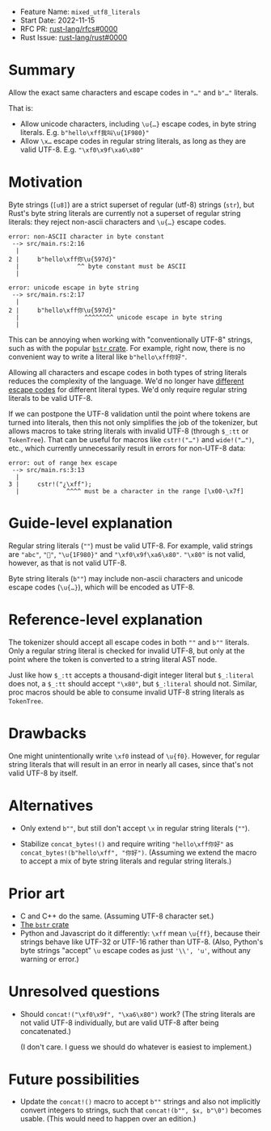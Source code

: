 - Feature Name: `mixed_utf8_literals`
- Start Date: 2022-11-15
- RFC PR: [rust-lang/rfcs#0000](https://github.com/rust-lang/rfcs/pull/0000)
- Rust Issue: [rust-lang/rust#0000](https://github.com/rust-lang/rust/issues/0000)

# Summary
[summary]: #summary

Allow the exact same characters and escape codes in `"…"` and `b"…"` literals.

That is:

- Allow unicode characters, including `\u{…}` escape codes, in byte string literals. E.g. `b"hello\xff我叫\u{1F980}"`
- Allow `\x…` escape codes in regular string literals, as long as they are valid UTF-8. E.g. `"\xf0\x9f\xa6\x80"`

# Motivation
[motivation]: #motivation

Byte strings (`[u8]`) are a strict superset of regular (utf-8) strings (`str`),
but Rust's byte string literals are currently not a superset of regular string literals:
they reject non-ascii characters and `\u{…}` escape codes.

```
error: non-ASCII character in byte constant
 --> src/main.rs:2:16
  |
2 |     b"hello\xff你\u{597d}"
  |                ^^ byte constant must be ASCII
  |

error: unicode escape in byte string
 --> src/main.rs:2:17
  |
2 |     b"hello\xff你\u{597d}"
  |                  ^^^^^^^^ unicode escape in byte string
  |
```

This can be annoying when working with "conventionally UTF-8" strings, such as with the popular [`bstr` crate](https://docs.rs/bstr/latest/bstr/).
For example, right now, there is no convenient way to write a literal like `b"hello\xff你好"`.

Allowing all characters and escape codes in both types of string literals reduces the complexity of the language.
We'd no longer have [different escape codes](https://doc.rust-lang.org/reference/tokens.html#characters-and-strings)
for different literal types. We'd only require regular string literals to be valid UTF-8.

If we can postpone the UTF-8 validation until the point where tokens are turned into literals, then this not only simplifies the job of the tokenizer,
but allows macros to take string literals with invalid UTF-8 (through `$_:tt` or `TokenTree`).
That can be useful for macros like `cstr!("…")` and `wide!("…")`, etc., which currently unnecessarily result in errors for non-UTF-8 data:

```
error: out of range hex escape
 --> src/main.rs:3:13
  |
3 |     cstr!("¿\xff");
  |             ^^^^ must be a character in the range [\x00-\x7f]
```

# Guide-level explanation
[guide-level-explanation]: #guide-level-explanation

Regular string literals (`""`) must be valid UTF-8. For example, valid strings are `"abc"`, `"🦀"`, `"\u{1F980}"` and `"\xf0\x9f\xa6\x80"`.
`"\x80"` is not valid, however, as that is not valid UTF-8.

Byte string literals (`b""`) may include non-ascii characters and unicode escape codes (`\u{…}`), which will be encoded as UTF-8.

# Reference-level explanation
[reference-level-explanation]: #reference-level-explanation

The tokenizer should accept all escape codes in both `""` and `b""` literals.
Only a regular string literal is checked for invalid UTF-8, but only at the point where the token is converted to a string literal AST node.

Just like how `$_:tt` accepts a thousand-digit integer literal but `$_:literal` does not,
a `$_:tt` should accept `"\x80"`, but `$_:literal` should not.
Similar, proc macros should be able to consume invalid UTF-8 string literals as `TokenTree`.

# Drawbacks
[drawbacks]: #drawbacks

One might unintentionally write `\xf0` instead of `\u{f0}`.
However, for regular string literals that will result in an error in nearly all cases, since that's not valid UTF-8 by itself.

# Alternatives
[alternatives]: #alternatives

- Only extend `b""`, but still don't accept `\x` in regular string literals (`""`).

- Stabilize `concat_bytes!()` and require writing `"hello\xff你好"` as `concat_bytes!(b"hello\xff", "你好")`.
  (Assuming we extend the macro to accept a mix of byte string literals and regular string literals.)

# Prior art
[prior-art]: #prior-art

- C and C++ do the same. (Assuming UTF-8 character set.)
- [The `bstr` crate](https://docs.rs/bstr/latest/bstr/)
- Python and Javascript do it differently: `\xff` mean `\u{ff}`, because their strings behave like UTF-32 or UTF-16 rather than UTF-8.
  (Also, Python's byte strings "accept" `\u` escape codes as just `'\\', 'u'`, without any warning or error.)

# Unresolved questions
[unresolved-questions]: #unresolved-questions

- Should `concat!("\xf0\x9f", "\xa6\x80")` work? (The string literals are not valid UTF-8 individually, but are valid UTF-8 after being concatenated.)

  (I don't care. I guess we should do whatever is easiest to implement.)

# Future possibilities
[future-possibilities]: #future-possibilities

- Update the `concat!()` macro to accept `b""` strings and also not implicitly convert integers to strings, such that `concat!(b"", $x, b"\0")` becomes usable.
  (This would need to happen over an edition.)
